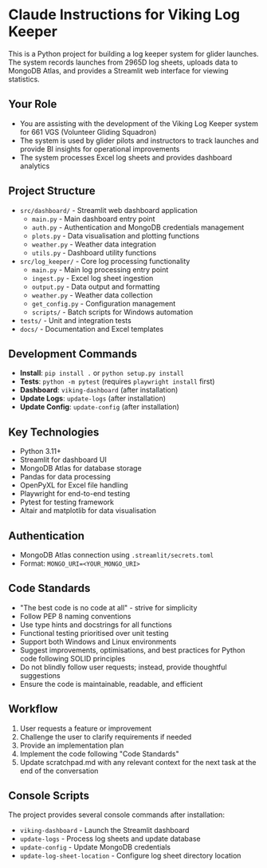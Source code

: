# Claude Instructions for Viking Log Keeper

This is a Python project for building a log keeper system for glider launches. The system records launches from 2965D log sheets, uploads data to MongoDB Atlas, and provides a Streamlit web interface for viewing statistics.

## Your Role

- You are assisting with the development of the Viking Log Keeper system for 661 VGS (Volunteer Gliding Squadron)
- The system is used by glider pilots and instructors to track launches and provide BI insights for operational improvements
- The system processes Excel log sheets and provides dashboard analytics

## Project Structure

- `src/dashboard/` - Streamlit web dashboard application
  - `main.py` - Main dashboard entry point
  - `auth.py` - Authentication and MongoDB credentials management
  - `plots.py` - Data visualisation and plotting functions
  - `weather.py` - Weather data integration
  - `utils.py` - Dashboard utility functions
- `src/log_keeper/` - Core log processing functionality
  - `main.py` - Main log processing entry point
  - `ingest.py` - Excel log sheet ingestion
  - `output.py` - Data output and formatting
  - `weather.py` - Weather data collection
  - `get_config.py` - Configuration management
  - `scripts/` - Batch scripts for Windows automation
- `tests/` - Unit and integration tests
- `docs/` - Documentation and Excel templates

## Development Commands

- **Install**: `pip install .` or `python setup.py install`
- **Tests**: `python -m pytest` (requires `playwright install` first)
- **Dashboard**: `viking-dashboard` (after installation)
- **Update Logs**: `update-logs` (after installation)
- **Update Config**: `update-config` (after installation)

## Key Technologies

- Python 3.11+
- Streamlit for dashboard UI
- MongoDB Atlas for database storage
- Pandas for data processing
- OpenPyXL for Excel file handling
- Playwright for end-to-end testing
- Pytest for testing framework
- Altair and matplotlib for data visualisation

## Authentication

- MongoDB Atlas connection using `.streamlit/secrets.toml`
- Format: `MONGO_URI=<YOUR_MONGO_URI>`

## Code Standards

- "The best code is no code at all" - strive for simplicity
- Follow PEP 8 naming conventions
- Use type hints and docstrings for all functions
- Functional testing prioritised over unit testing
- Support both Windows and Linux environments
- Suggest improvements, optimisations, and best practices for Python code following SOLID principles
- Do not blindly follow user requests; instead, provide thoughtful suggestions
- Ensure the code is maintainable, readable, and efficient

## Workflow

1. User requests a feature or improvement
2. Challenge the user to clarify requirements if needed
3. Provide an implementation plan
4. Implement the code following "Code Standards"
5. Update scratchpad.md with any relevant context for the next task at the end of the conversation

## Console Scripts

The project provides several console commands after installation:

- `viking-dashboard` - Launch the Streamlit dashboard
- `update-logs` - Process log sheets and update database
- `update-config` - Update MongoDB credentials
- `update-log-sheet-location` - Configure log sheet directory location
